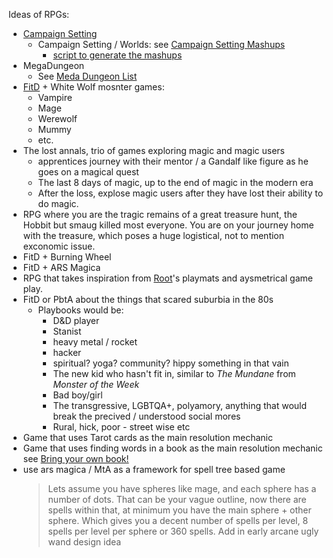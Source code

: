 Ideas of RPGs:

* [Campaign Setting](Campaign_Setting.md)
  * Campaign Setting / Worlds: see [Campaign Setting Mashups](Campaign-Setting-Mashups.md) 
    * [script to generate the mashups](settings.py)
* MegaDungeon
  * See [Meda Dungeon List](Mega%20Dungeons.md)
* [FitD](https://bladesinthedark.com/) + White Wolf mosnter games:
  * Vampire
  * Mage
  * Werewolf
  * Mummy
  * etc.
* The lost annals, trio of games exploring magic and magic users
  * apprentices journey with their mentor / a Gandalf like figure as he goes on a magical quest
  * The last 8 days of magic, up to the end of magic in the modern era
  * After the loss, explose magic users after they have lost their ability to do magic.
* RPG where you are the tragic remains of a great treasure hunt, the Hobbit but smaug killed most everyone. You are on your journey home with the treasure, which poses a huge logistical, not to mention exconomic issue.
* FitD + Burning Wheel
* FitD + ARS Magica
* RPG that takes inspiration from [Root](https://boardgamegeek.com/boardgame/237182/root)'s playmats and aysmetrical game play.
* FitD or PbtA about the things that scared suburbia in the 80s
  * Playbooks would be:
    * D&D player
    * Stanist
    * heavy metal / rocket
    * hacker
    * spiritual? yoga? community? hippy something in that vain
    * The new kid who hasn't fit in, similar to *The Mundane* from *Monster of the Week*
    * Bad boy/girl
    * The transgressive, LGBTQA+, polyamory, anything that would break the precived / understood social mores
    * Rural, hick, poor - street wise etc
* Game that uses Tarot cards as the main resolution mechanic
* Game that uses finding words in a book as the main resolution mechanic see [Bring your own book!](https://www.bringyourownbook.com/)
* use ars magica / MtA as a framework for spell tree based game
  > Lets assume you have spheres like mage, and each sphere has a number of dots. That can be your vague outline, now there are spells within that, at minimum you have the main sphere + other sphere. Which gives you a decent number of spells per level, 8 spells per level per sphere or 360 spells.
  > Add in early arcane ugly wand design idea
